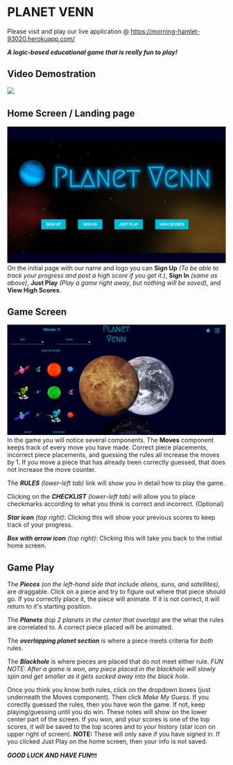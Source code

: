 # PLANET VENN #

Please visit and play our live application @ https://morning-hamlet-93020.herokuapp.com/

***A logic-based educational game that is really fun to play!***


## Video Demostration ##
![](public/images/video.gif)


## Home Screen / Landing page ##
![](public/images/initial.png)
On the initial page with our name and logo you can **Sign Up** *(To be able to track your progress and post a high score if you get it.)*, **Sign In** *(same as above)*, **Just Play** *(Play a game right away, but nothing will be saved)*, and **View High Scores**.


## Game Screen ##
![](public/images/gamescreen.png)
In the game you will notice several components.  The **Moves** component keeps track of every move you have made.  Correct piece placements, incorrect piece placements, and guessing the rules all increase the moves by 1. If you move a piece that has already been correctly guessed, that does not increase the move counter.

The ***RULES*** *(lower-left tab)* link will show you in detail how to play the game.

Clicking on the ***CHECKLIST*** *(lower-left tab)* will allow you to place checkmarks according to what you think is correct and incorrect. (Optional)

***Star icon*** *(top right)*: Clicking this will show your previous scores to keep track of your progress.

***Box with arrow icon*** *(top right)*: Clicking this will take you back to the initial home screen.


## Game Play ##
The ***Pieces*** *(on the left-hand side that include aliens, suns, and satellites)*, are draggable.  Click on a piece and try to figure out where that piece should go.  If you correctly place it, the piece will animate.  If it is not correct, it will return to it's starting position.

The ***Planets*** *(top 2 planets in the center that overlap)* are the what the rules are correlated to.  A correct piece placed will be animated.

The ***overlapping planet section*** is where a piece meets criteria for *both* rules.

The ***Blackhole*** is where pieces are placed that do not meet either rule.  *FUN NOTE: After a game is won, any piece placed in the blackhole will slowly spin and get smaller as it gets sucked away into the black hole*.

Once you think you know both rules, click on the dropdown boxes (just underneath the Moves component).  Then click *Make My Guess*.  If you corectly guessed the rules, then you have won the game.  If not, keep playing/guessing until you do win.  These notes will show on the lower center part of the screen.  If you won, and your scores is one of the top scores, it will be saved to the top scores and to your history (star icon on upper right of screen).  **NOTE:** These will only save if you have signed in.  If you clicked Just Play on the home screen, then your info is not saved.

***GOOD LUCK AND HAVE FUN***:exclamation::exclamation::exclamation:
